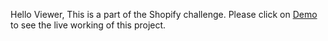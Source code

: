 Hello Viewer,
This is a part of the Shopify challenge.
Please click on <a href="https://yugsalvation.github.io/shoppies/">Demo</a> to see the live working of this project.
